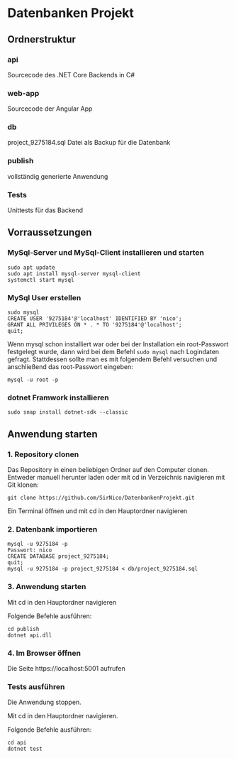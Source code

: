 # Datenbanken Projekt

## Ordnerstruktur

### api
Sourcecode des .NET Core Backends in C#

### web-app
Sourcecode der Angular App

### db
project_9275184.sql Datei als Backup für die Datenbank

### publish
vollständig generierte Anwendung

### Tests
Unittests für das Backend

## Vorraussetzungen

### MySql-Server und MySql-Client installieren und starten
```
sudo apt update
sudo apt install mysql-server mysql-client
systemctl start mysql
```

### MySql User erstellen
```
sudo mysql
CREATE USER '9275184'@'localhost' IDENTIFIED BY 'nico';
GRANT ALL PRIVILEGES ON * . * TO '9275184'@'localhost';
quit;
```
Wenn mysql schon installiert war oder bei der Installation ein root-Passwort festgelegt wurde, dann wird bei dem Befehl `sudo mysql` nach Logindaten gefragt. Stattdessen sollte man es mit folgendem Befehl versuchen und anschließend das root-Passwort eingeben:
```
mysql -u root -p
```

### dotnet Framwork installieren
```
sudo snap install dotnet-sdk --classic
```

## Anwendung starten

### 1. Repository clonen

Das Repository in einen beliebigen Ordner auf den Computer clonen. Entweder manuell herunter laden oder mit cd in Verzeichnis navigieren mit Git klonen:
```
git clone https://github.com/SirNico/DatenbankenProjekt.git
```

Ein Terminal öffnen und mit cd in den Hauptordner navigieren


### 2. Datenbank importieren
```
mysql -u 9275184 -p 
Passwort: nico
CREATE DATABASE project_9275184;
quit;
mysql -u 9275184 -p project_9275184 < db/project_9275184.sql
```

### 3. Anwendung starten
Mit cd in den Hauptordner navigieren

Folgende Befehle ausführen:
```
cd publish
dotnet api.dll
```

### 4. Im Browser öffnen

Die Seite https://localhost:5001 aufrufen

### Tests ausführen
Die Anwendung stoppen.

Mit cd in den Hauptordner navigieren.

Folgende Befehle ausführen:
```
cd api
dotnet test
```
